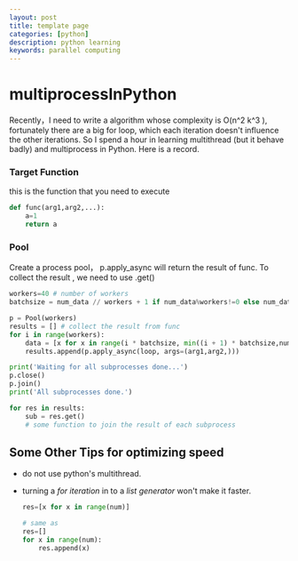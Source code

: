 ```yaml
---
layout: post
title: template page
categories: [python]
description: python learning
keywords: parallel computing
---
```


# multiprocessInPython

Recently，I need to write a algorithm whose complexity is O(n^2 k^3 ), fortunately there are a big for loop, which each iteration doesn't influence the other iterations. So I spend a hour in learning multithread (but it behave badly) and multiprocess in Python. Here is a record.



### Target Function

this is the function that you need to execute

```python
def func(arg1,arg2,...):
    a=1
    return a
```



### Pool

Create a process pool， p.apply_async will return the result of func. To collect the result , we need to use .get()

```python
workers=40 # number of workers
batchsize = num_data // workers + 1 if num_data%workers!=0 else num_data//workers

p = Pool(workers)
results = [] # collect the result from func
for i in range(workers):
    data = [x for x in range(i * batchsize, min((i + 1) * batchsize,num_data))]
    results.append(p.apply_async(loop, args=(arg1,arg2,)))

print('Waiting for all subprocesses done...')
p.close()
p.join()
print('All subprocesses done.')

for res in results:
    sub = res.get()
	# some function to join the result of each subprocess
```



## Some Other Tips for optimizing speed

- do not use python's multithread.

- turning a *for iteration* in to a *list generator* won't make it faster.

  ```python
  res=[x for x in range(num)]
  
  # same as 
  res=[]
  for x in range(num):
      res.append(x)
  ```


